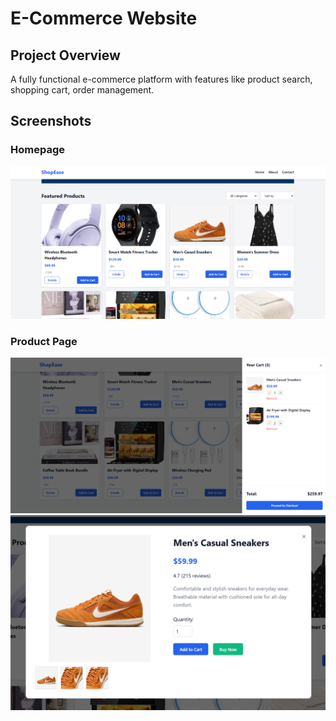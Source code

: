 # E-Commerce Website

## Project Overview
A fully functional e-commerce platform with features like product search, shopping cart, order management.

## Screenshots
### Homepage
![Homepage](Screenshot-1.png)

### Product Page
![Product Page](Screenshot-2)
![Checkout Page](Screenshot-3)
